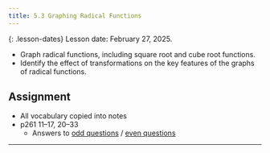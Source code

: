 ```yaml
---
title: 5.3 Graphing Radical Functions
---
```


{: .lesson-dates}
Lesson date: February 27, 2025.

- Graph radical functions, including square root and cube root functions.
- Identify the effect of transformations on the key features of the graphs of radical functions.

## Assignment

- All vocabulary copied into notes
- p261 11–17, 20–33
  - Answers to [odd questions](../misc/alg2-odd-answers.pdf) / [even questions](../misc/alg2-even-answers.pdf)

---
